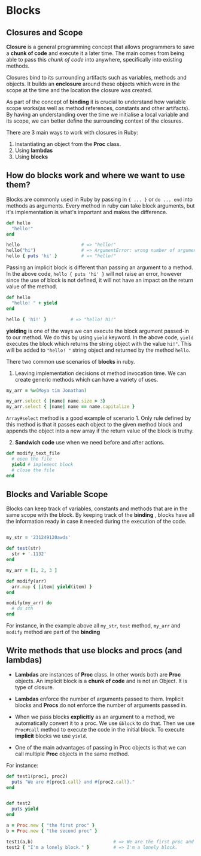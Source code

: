# Blocks

## Closures and Scope

**Closure** is a general programming concept that allows programmers to save a **chunk of code** and execute it a later time. The main comes from being able to pass this *chunk of code* into anywhere, specifically into existing methods.

Closures bind to its surrounding artifacts such as variables, methods and objects. It builds an **enclosure** around these objects which were in the scope at the time and the location the closure was created.

As part of the concept of **binding** it is crucial to understand how variable scope works(as well as method references, constants and other artifacts). By having an understanding over the time we initialise a local variable and its scope, we can better define the surrounding context of the closures.

There are 3 main ways to work with closures in Ruby:

1. Instantiating an object from the **Proc** class.
2. Using **lambdas**
3. Using **blocks**

## How do blocks work and where we want to use them?

Blocks are commonly used in Ruby by passing in `{ ... }` or `do ... end` into methods as arguments. Every method in ruby can take block arguments, but it's implementation is what's important and makes the difference.

```ruby
def hello
  "hello!"
end

hello                       # => "hello!"
hello("hi")                 # => ArgumentError: wrong number of arguments (1 for 0)
hello { puts 'hi' }         # => "hello!"
```
Passing an implicit block is different than passing an argument to a method. In the above code, `hello { puts 'hi' }` will not raise an error, however since the use of block is not defined, it will not have an impact on the return value of the method.

```ruby
def hello
  "hello! " + yield
end

hello { 'hi!' }         # => "hello! hi!"
```
**yielding** is one of the ways we can execute the block argument passed-in to our method. We do this by using `yield` keyword. In the above code, `yield` executes the block which returns the string object with the value `hi!"`. This will be added to `"hello! "` string object and returned by the method `hello`.

There two common use scenarios of **blocks** in ruby.

1. Leaving implementation decisions ot method invocation time. We can create generic methods which can have a variety of uses.

```ruby
my_arr = %w(Moya tim Jonathan)

my_arr.select { |name| name.size > 3}
my_arr.select { |name| name == name.capitalize }
```
`Array#select` method is a good example of scenario 1. Only rule defined by this method is that it passes each object to the given method block and appends the object into a new array if the return value of the block is truthy.

2. **Sandwich code** use when we need before and after actions.

```ruby
def modify_text_file
  # open the file
  yield # implement block
  # close the file
end
```

## Blocks and Variable Scope

Blocks can keep track of variables, constants and methods that are in the same scope with the block. By keeping track of the **binding** , blocks have all the information ready in case it needed during the execution of the code.

```ruby

my_str = '231249120awds'

def test(str)
  str + '.1132'
end

my_arr = [1, 2, 3 ]

def modify(arr)
  arr.map { |item| yield(item) }
end

modify(my_arr) do
  # do sth
end
```
For instance, in the example above all `my_str`, `test` method, `my_arr` and `modify` method are part of the **binding**

## Write methods that use blocks and procs (and lambdas)

  * **Lambdas** are instances of **Proc** class. In other words both are **Proc** objects. An implicit block is a **chunk of code** and is not an Object. It is type of closure.

  * **Lambdas** enforce the number of arguments passed to them. Implicit blocks and **Procs** do not enforce the number of arguments passed in.

  * When we pass blocks **explicitly** as an argument to a method, we automatically convert it to a proc. We use `&block` to do that. Then we use `Proc#call` method to execute the code in the initial block. To execute **implicit** blocks we use `yield`.

  * One of the main advantages of passing in Proc objects is that we can call multiple **Proc** objects in the same method.

For instance:
```ruby
def test1(proc1, proc2)
  puts "We are #{proc1.call} and #{proc2.call}."
end


def test2
  puts yield
end

a = Proc.new { "the first proc" }
b = Proc.new { "the second proc" }

test1(a,b)                              # => We are the first proc and the second proc.
test2 { "I'm a lonely block." }         # => I'm a lonely block.
```
